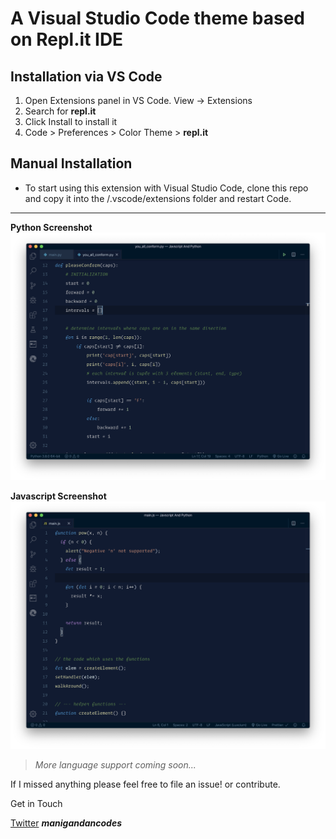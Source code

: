 # A Visual Studio Code theme based on Repl.it IDE

## Installation via VS Code

1. Open Extensions panel in VS Code. View → Extensions
2. Search for **<span>repl.it</span>**
3. Click Install to install it
4. Code > Preferences > Color Theme > **<span>repl.it<span>**

## Manual Installation

- To start using this extension with Visual Studio Code, clone this repo and copy it into the <user home>/.vscode/extensions folder and restart Code.

---

**Python Screenshot**
![alt text](https://github.com/manigandancodes/repl.it-vscode-theme/raw/master/screenshots/python.png)

**Javascript Screenshot**
![javascript screenshot](https://github.com/manigandancodes/repl.it-vscode-theme/raw/master/screenshots/javascript.png)

> _More language support coming soon..._

If I missed anything please feel free to file an issue! or contribute.

Get in Touch

[Twitter](https://twitter.com/manigandancodes) **_manigandancodes_**
